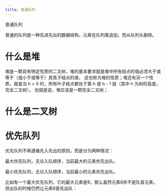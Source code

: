 ```yaml
---
title: 普通队列
---
```


普通队列

普通的队列是一种先进先出的数据结构，元素在队列尾追加，而从队列头删除。

# 什么是堆

堆是一颗具有特定性质的二叉树，堆的基本要求就是堆中所有结点的值必须大于或等于（或小于或等于）其孩子结点的值，
这也称为堆的性质；堆还有另一个性质，就是当 h > 0 时，所有叶子结点都处于第 h 或 h - 1 层（其中 h 为树的高度，完全二叉树），
也就是说，堆应该是一颗完全二叉树；

# 什么是二叉树



# 优先队列

优先队列不再遵循先入先出的原则，而是分为两种情况：

最大优先队列，无论入队顺序，当前最大的元素优先出队。

最小优先队列，无论入队顺序，当前最小的元素优先出队。

比如有一个最大优先队列，它的最大元素是8，那么虽然元素8并不是队首元素，但出队的时候仍然让元素8首先出队：
